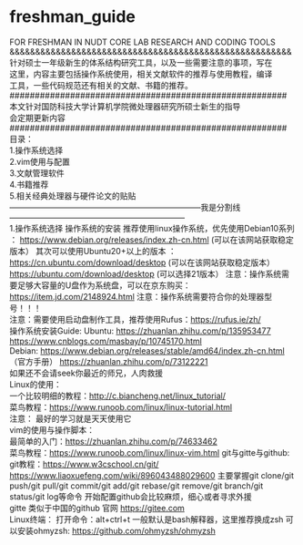 # freshman_guide
FOR FRESHMAN IN NUDT CORE LAB RESEARCH AND CODING TOOLS                                                                                                                                 
&&&&&&&&&&&&&&&&&&&&&&&&&&&&&&&&&&&&&&&&&&&&&&&&&&&&&&&                                                        
针对硕士一年级新生的体系结构研究工具，以及一些需要注意的事项，写在                                  
这里，内容主要包括操作系统使用，相关文献软件的推荐与使用教程，编译                                                       
工具，一些代码规范还有相关的文献、书籍的推荐。                                                                 
#######################################################                         
本文针对国防科技大学计算机学院微处理器研究所硕士新生的指导                                                   
会定期更新内容                                                                     
#######################################################                     
目录：                                                                                                                         
1.操作系统选择                                                                                                                
2.vim使用与配置                                                                                                      
3.文献管理软件                                                                                                                
4.书籍推荐                                                                                                  
5.相关经典处理器与硬件论文的贴贴                                                                                               
————————————————————————我是分割线——————————————————————                                                                 
1.操作系统选择
    操作系统的安装
    推荐使用linux操作系统，优先使用Debian10系列 ： https://www.debian.org/releases/index.zh-cn.html (可以在该网站获取稳定版本）
    其次可以使用Ubuntu20+以上的版本 ： https://cn.ubuntu.com/download/desktop (可以在该网站获取稳定版本）
    https://ubuntu.com/download/desktop (可以选择21版本）
    注意：操作系统需要足够大容量的U盘作为系统盘，可以在京东购买：https://item.jd.com/2148924.html
    注意：操作系统需要符合你的处理器型号！！！                                                                                                         
    注意：需要使用启动盘制作工具，推荐使用Rufus：https://rufus.ie/zh/                                               
    操作系统安装Guide: Ubuntu: https://zhuanlan.zhihu.com/p/135953477                                 
                             https://www.cnblogs.com/masbay/p/10745170.html                                         
                     Debian: https://www.debian.org/releases/stable/amd64/index.zh-cn.html  （官方手册）
                             https://zhuanlan.zhihu.com/p/73122221                                                      
    如果还不会请seek你最近的师兄，人肉救援                                                                                       
    Linux的使用：                                                                                                       
    一个比较明细的教程：http://c.biancheng.net/linux_tutorial/                                        
    菜鸟教程：https://www.runoob.com/linux/linux-tutorial.html                                   
    注意： 最好的学习就是天天使用它                                                                                            
    vim的使用与操作脚本：                                                                                         
    最简单的入门：https://zhuanlan.zhihu.com/p/74633462                                                
    菜鸟教程：https://www.runoob.com/linux/linux-vim.html
    git与gitte与github:
    git教程：https://www.w3cschool.cn/git/                                                                     
            https://www.liaoxuefeng.com/wiki/896043488029600
    主要掌握git clone/git push/git pull/git commit/git add/git rebase/git remove/git branch/git status/git log等命令
    开始配置github会比较麻烦，细心或者寻求外援                                                    
    gitte 类似于中国的github 官网 https://gitee.com                                                                 
    Linux终端：
    打开命令：alt+ctrl+t
    一般默认是bash解释器，这里推荐换成zsh
    可以安装ohmyzsh: https://github.com/ohmyzsh/ohmyzsh                                                         
